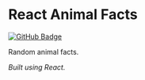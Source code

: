 # **React Animal Facts**

<a href="" target="_blank"><img src="" alt="GitHub Badge"/></a>

Random animal facts.

_Built using React._
